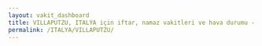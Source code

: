 ```yaml
---
layout: vakit_dashboard
title: VILLAPUTZU, ITALYA için iftar, namaz vakitleri ve hava durumu - ilçe/eyalet seç
permalink: /ITALYA/VILLAPUTZU/
---
```


<script type="text/javascript">
  var GLOBAL_COUNTRY = 'ITALYA';
  var GLOBAL_CITY = 'VILLAPUTZU';
  var GLOBAL_STATE = '';
  var lat = 72;
  var lon = 21;
</script>
